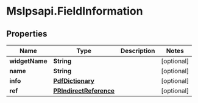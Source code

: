# Mslpsapi.FieldInformation

## Properties
Name | Type | Description | Notes
------------ | ------------- | ------------- | -------------
**widgetName** | **String** |  | [optional] 
**name** | **String** |  | [optional] 
**info** | [**PdfDictionary**](PdfDictionary.md) |  | [optional] 
**ref** | [**PRIndirectReference**](PRIndirectReference.md) |  | [optional] 


